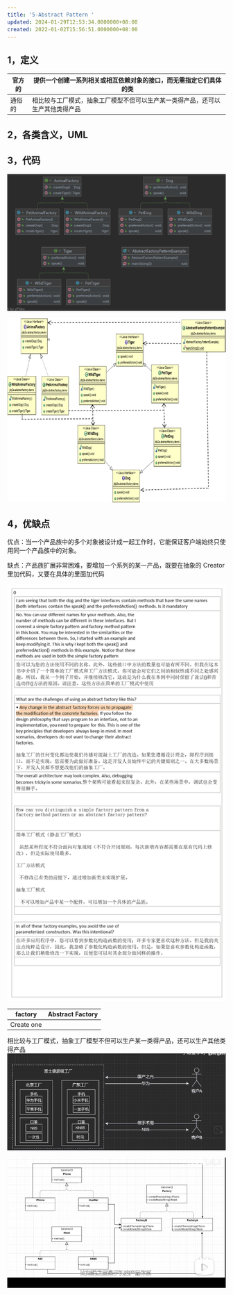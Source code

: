 ```yaml
---
title: '5-Abstract Pattern '
updated: 2024-01-29T12:53:34.0000000+08:00
created: 2022-01-02T15:56:51.0000000+08:00
---
```


## 1，定义
| 官方的 | 提供一个创建一系列相关或相互依赖对象的接口，而无需指定它们具体的类             |
|--------|--------------------------------------------------------------------------------|
| 通俗的 | 相比较与工厂模式，抽象工厂模型不但可以生产某一类得产品，还可以生产其他类得产品 |
## 2，各类含义，UML
## 3，代码
![image1](../../assets/d35f8751b8d84ca6ad3ab68358051302.png)

![image2](../../assets/880cbb7debfa4fb78eacdce20e8edfbf.png)

## 4，优缺点
优点：当一个产品族中的多个对象被设计成一起工作时，它能保证客户端始终只使用同一个产品族中的对象。

缺点：产品族扩展非常困难，要增加一个系列的某一产品，既要在抽象的 Creator 里加代码，又要在具体的里面加代码

![image3](../../assets/430bf76f695141bead141192254682c9.png)

| factory    | Abstract Factory |
|------------|------------------|
| Create one |                 |

相比较与工厂模式，抽象工厂模型不但可以生产某一类得产品，还可以生产其他类得产品
![image4](../../assets/0a43a8415ed84868b24f7d925ad0fbc0.png)

![image5](../../assets/6c24df6a44a7452ba06edb73f7c36308.png)

